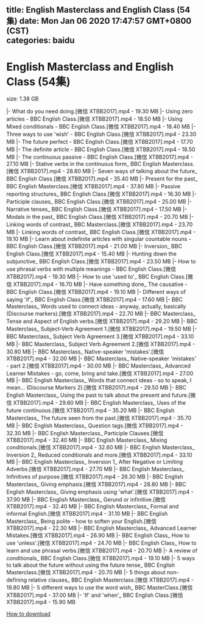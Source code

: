 
title: English Masterclass and English Class (54集)
date: Mon Jan 06 2020 17:47:57 GMT+0800 (CST)    
categories: baidu
---

# English Masterclass and English Class (54集)
size: 1.38 GB
 
 
|- What do you need doing.[微信 XTBB2017].mp4 - 19.30 MB
|- Using zero articles - BBC English Class.[微信 XTBB2017].mp4 - 18.50 MB
|- Using Mixed conditionals - BBC English Class.[微信 XTBB2017].mp4 - 18.40 MB
|- Three ways to use 'wish' - BBC English Class.[微信 XTBB2017].mp4 - 23.30 MB
|- The future perfect - BBC English Class.[微信 XTBB2017].mp4 - 17.70 MB
|- The definite article - BBC English Class.[微信 XTBB2017].mp4 - 18.50 MB
|- The continuous passive - BBC English Class.[微信 XTBB2017].mp4 - 27.10 MB
|- Stative verbs in the continuous form_ BBC English Masterclass.[微信 XTBB2017].mp4 - 28.80 MB
|- Seven ways of talking about the future_ BBC English Class.[微信 XTBB2017].mp4 - 35.40 MB
|- Present for the past_ BBC English Masterclass.[微信 XTBB2017].mp4 - 37.80 MB
|- Passive reporting structures_ BBC English Class.[微信 XTBB2017].mp4 - 16.30 MB
|- Participle clauses_ BBC English Class.[微信 XTBB2017].mp4 - 25.00 MB
|- Narrative tenses_ BBC English Class.[微信 XTBB2017].mp4 - 17.50 MB
|- Modals in the past_ BBC English Class.[微信 XTBB2017].mp4 - 20.70 MB
|- Linking words of contrast_ BBC Masterclass.[微信 XTBB2017].mp4 - 23.70 MB
|- Linking words of contrast_ BBC English Class.[微信 XTBB2017].mp4 - 19.10 MB
|- Learn about indefinite articles with singular countable nouns - BBC English Class.[微信 XTBB2017].mp4 - 21.00 MB
|- Inversion_ BBC English Class.[微信 XTBB2017].mp4 - 15.40 MB
|- Hunting down the subjunctive_ BBC English Class.[微信 XTBB2017].mp4 - 23.50 MB
|- How to use phrasal verbs with multiple meanings - BBC English Class.[微信 XTBB2017].mp4 - 19.30 MB
|- How to use 'used to'_ BBC English Class.[微信 XTBB2017].mp4 - 16.70 MB
|- Have something done_ The causative - BBC English Class.[微信 XTBB2017].mp4 - 19.10 MB
|- Different ways of saying 'if'_ BBC English Class.[微信 XTBB2017].mp4 - 17.60 MB
|- BBC Masterclass_ Words used to connect ideas - anyway, actually, basically (Discourse markers).[微信 XTBB2017].mp4 - 22.70 MB
|- BBC Masterclass_ Tense and Aspect of English verbs.[微信 XTBB2017].mp4 - 29.20 MB
|- BBC Masterclass_ Subject-Verb Agreement 1.[微信 XTBB2017].mp4 - 19.50 MB
|- BBC Masterclass_ Subject Verb Agreement 3.[微信 XTBB2017].mp4 - 33.10 MB
|- BBC Masterclass_ Subject Verb Agreement 2.[微信 XTBB2017].mp4 - 30.80 MB
|- BBC Masterclass_ Native-speaker 'mistakes'.[微信 XTBB2017].mp4 - 32.00 MB
|- BBC Masterclass_ Native-speaker 'mistakes' - part 2.[微信 XTBB2017].mp4 - 30.00 MB
|- BBC Masterclass_ Advanced Learner Mistakes - go, come, bring and take.[微信 XTBB2017].mp4 - 27.00 MB
|- BBC English Masterclass_ Words that connect ideas - so to speak,  I mean...  (Discourse Markers 2).[微信 XTBB2017].mp4 - 29.50 MB
|- BBC English Masterclass_ Using the past to talk about the present and future.[微信 XTBB2017].mp4 - 29.60 MB
|- BBC English Masterclass_ Uses of the future continuous.[微信 XTBB2017].mp4 - 35.20 MB
|- BBC English Masterclass_ The future seen from the past.[微信 XTBB2017].mp4 - 35.70 MB
|- BBC English Masterclass_ Question tags.[微信 XTBB2017].mp4 - 32.30 MB
|- BBC English Masterclass_ Participle Clauses.[微信 XTBB2017].mp4 - 32.40 MB
|- BBC English Masterclass_ Mixing conditionals.[微信 XTBB2017].mp4 - 32.60 MB
|- BBC English Masterclass_ Inversion 2_  Reduced conditionals and more.[微信 XTBB2017].mp4 - 33.10 MB
|- BBC English Masterclass_ Inversion 1_ After Negative or Limiting Adverbs.[微信 XTBB2017].mp4 - 27.70 MB
|- BBC English Masterclass_ Infinitives of purpose.[微信 XTBB2017].mp4 - 26.30 MB
|- BBC English Masterclass_ Giving emphasis.[微信 XTBB2017].mp4 - 28.80 MB
|- BBC English Masterclass_ Giving emphasis using 'what'.[微信 XTBB2017].mp4 - 37.90 MB
|- BBC English Masterclass_ Gerund or infinitive.[微信 XTBB2017].mp4 - 32.40 MB
|- BBC English Masterclass_ Formal and informal English.[微信 XTBB2017].mp4 - 31.10 MB
|- BBC English Masterclass_ Being polite - how to soften your English.[微信 XTBB2017].mp4 - 22.30 MB
|- BBC English Masterclass_ Advanced Learner Mistakes.[微信 XTBB2017].mp4 - 26.90 MB
|- BBC English Class_ How to use 'unless'.[微信 XTBB2017].mp4 - 24.70 MB
|- BBC English Class_ How to learn and use phrasal verbs.[微信 XTBB2017].mp4 - 20.70 MB
|- A review of conditionals_ BBC English Class.[微信 XTBB2017].mp4 - 19.10 MB
|- 5 ways to talk about the future without using the future tense_ BBC English Masterclass.[微信 XTBB2017].mp4 - 20.70 MB
|- 5 things about non-defining relative clauses_ BBC English Masterclass.[微信 XTBB2017].mp4 - 19.80 MB
|- 5 different ways to use the word wish_ BBC MasterClass.[微信 XTBB2017].mp4 - 37.00 MB
|- 'If' and 'when'_ BBC English Class.[微信 XTBB2017].mp4 - 15.90 MB

[How to download](https://bpcam.bemobtrk.com/go/2ceec3aa-1ca2-46d6-b9ff-aaa5c184517c?jno=3220)